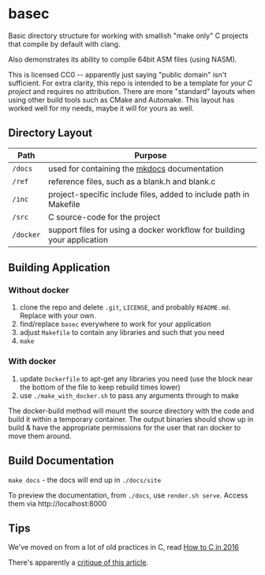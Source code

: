 # basec
Basic directory structure for working with smallish "make only" C projects that compile by default with clang.

Also demonstrates its ability to compile 64bit ASM files (using NASM).

This is licensed CC0 -- apparently just saying "public domain" isn't sufficient. For extra clarity, this repo is intended
to be a template for _your C project_ and requires no attribution. There are more "standard" layouts when using other build
tools such as CMake and Automake. This layout has worked well for my needs, maybe it will for yours as well.

## Directory Layout
| Path | Purpose |
|------|---------|
| `/docs` | used for containing the [mkdocs](http://www.mkdocs.org) documentation |
| `/ref` | reference files, such as a blank.h and blank.c |
| `/inc` | project-specific include files, added to include path in Makefile |
| `/src` | C source-code for the project |
| `/docker` | support files for using a docker workflow for building your application |

## Building Application

### Without docker
1. clone the repo and delete `.git`, `LICENSE`, and probably `README.md`. Replace with your own.
1. find/replace `basec` everywhere to work for your application
1. adjust `Makefile` to contain any libraries and such that you need
1. `make`

### With docker
1. update `Dockerfile` to apt-get any libraries you need (use the block near the bottom of the file to keep rebuild
times lower)
1. use `./make_with_docker.sh` to pass any arguments through to make

The docker-build method will mount the source directory with the code and build it within a temporary container. The
output binaries should show up in build & have the appropriate permissions for the user that ran docker to move them around.

## Build Documentation

`make docs` - the docs will end up in `./docs/site`

To preview the documentation, from `./docs`, use `render.sh serve`. Access them via http://localhost:8000

## Tips
We've moved on from a lot of old practices in C, read [How to C in 2016](https://matt.sh/howto-c)

There's apparently a [critique of this article](https://github.com/Keith-S-Thompson/how-to-c-response).
